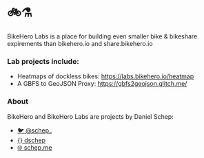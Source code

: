 # 🚲⚗️

BikeHero Labs is a place for building even smaller bike & bikeshare expirements than bikehero.io
and share.bikehero.io

### Lab projects include:
 * Heatmaps of dockless bikes: https://labs.bikehero.io/heatmap
 * A GBFS to GeoJSON Proxy: https://gbfs2geojson.glitch.me/


### About
BikeHero and BikeHero Labs are projects by Daniel Schep:
 * [🐦 @schep_](https://twitter.com/schep_)
 * [{} dschep](https://github.com/dschep)
 * [🌐 schep.me](https://schep.me)
